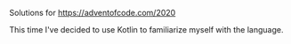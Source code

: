 Solutions for https://adventofcode.com/2020

This time I've decided to use Kotlin to familiarize myself with the language.
